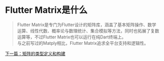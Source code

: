 # Flutter Matrix是什么

> Flutter Matrix是专门为Flutter设计的矩阵库，涵盖了基本矩阵操作、数学运算、线性代数、概率论与数理统计、集合模拟等方法，同时也拓展了复数运算等，不过Flutter Matrix也可以运行在纯Dart终端上。  
> 与之前写过的Matply相比，Flutter Matrix追求全平台支持和逻辑性。

[下一篇：矩阵的类型定义和构建](API/define.md)